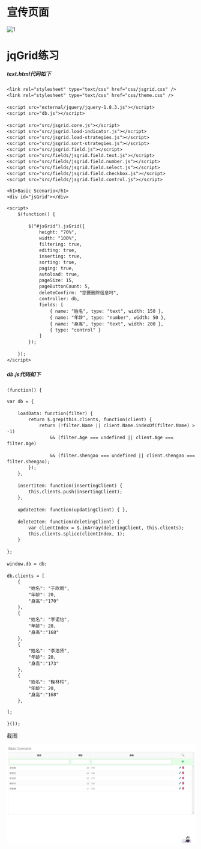 # 宣传页面

![1](C:\Users\oysd\Desktop\数据库2\Database-Principle2-master\第二三周\1.png)

# jqGrid练习

##### text.html代码如下

<!DOCTYPE html>
<html>
<head>
    <meta http-equiv="X-UA-Compatible">
    <title>jsGrid - Basic Scenario</title>
    <link rel="stylesheet" type="text/css" href="demos/demos.css" />
    <link href='http://fonts.googleapis.com/css?family=Open+Sans:300,600,400' rel='stylesheet' type='text/css'>

```
<link rel="stylesheet" type="text/css" href="css/jsgrid.css" />
<link rel="stylesheet" type="text/css" href="css/theme.css" />

<script src="external/jquery/jquery-1.8.3.js"></script>
<script src="db.js"></script>

<script src="src/jsgrid.core.js"></script>
<script src="src/jsgrid.load-indicator.js"></script>
<script src="src/jsgrid.load-strategies.js"></script>
<script src="src/jsgrid.sort-strategies.js"></script>
<script src="src/jsgrid.field.js"></script>
<script src="src/fields/jsgrid.field.text.js"></script>
<script src="src/fields/jsgrid.field.number.js"></script>
<script src="src/fields/jsgrid.field.select.js"></script>
<script src="src/fields/jsgrid.field.checkbox.js"></script>
<script src="src/fields/jsgrid.field.control.js"></script>
```

</head>
<body>

    <h1>Basic Scenario</h1>
    <div id="jsGrid"></div>

```
<script>
    $(function() {

        $("#jsGrid").jsGrid({
            height: "70%",
            width: "100%",
            filtering: true,
            editing: true,
            inserting: true,
            sorting: true,
            paging: true,
            autoload: true,
            pageSize: 15,
            pageButtonCount: 5,
            deleteConfirm: "您要删除信息吗",
            controller: db,
            fields: [
                { name: "姓名", type: "text", width: 150 },
                { name: "年龄", type: "number", width: 50 },
                { name: "身高", type: "text", width: 200 },
                { type: "control" }
            ]
        });

    });
</script>
```

</body>
</html>

##### db.js代码如下

`(function() {`

```
var db = {

    loadData: function(filter) {
        return $.grep(this.clients, function(client) {
            return (!filter.Name || client.Name.indexOf(filter.Name) > -1)
                && (filter.Age === undefined || client.Age === filter.Age)
          
                && (filter.shengao === undefined || client.shengao === filter.shengao);
        });
    },

    insertItem: function(insertingClient) {
        this.clients.push(insertingClient);
    },

    updateItem: function(updatingClient) { },

    deleteItem: function(deletingClient) {
        var clientIndex = $.inArray(deletingClient, this.clients);
        this.clients.splice(clientIndex, 1);
    }

};

window.db = db;

db.clients = [
    {
        "姓名": "于欣雨",
        "年龄": 20,
		"身高":"170"
    },
    {
        "姓名": "李诺怡",
        "年龄": 20,
		"身高":"168"
    },
    {
        "姓名": "李浩贤",
        "年龄": 20,
		"身高":"173"
    },
    {
        "姓名": "鞠林玲",
        "年龄": 20,
		"身高":"168"
    },
```

```
];
```

`}());`

截图

![0](https://github.com/Yxy0626/DATABASE2/blob/main/%E7%AC%AC%E4%B8%89%E5%91%A8/%E8%AF%BE%E5%90%8E%E4%BD%9C%E4%B8%9A/0.png)
